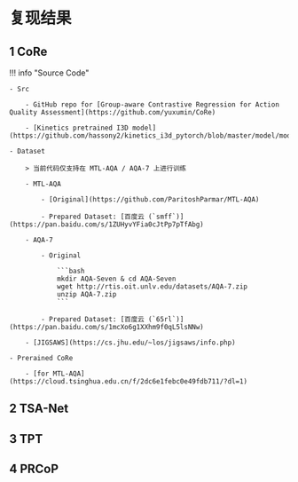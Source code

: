 # 复现结果

## 1 CoRe

!!! info "Source Code"
    
    - Src

        - GitHub repo for [Group-aware Contrastive Regression for Action Quality Assessment](https://github.com/yuxumin/CoRe)

        - [Kinetics pretrained I3D model](https://github.com/hassony2/kinetics_i3d_pytorch/blob/master/model/model_rgb.pth)

    - Dataset

        > 当前代码仅支持在 MTL-AQA / AQA-7 上进行训练

        - MTL-AQA
        
            - [Original](https://github.com/ParitoshParmar/MTL-AQA)

            - Prepared Dataset: [百度云 (`smff`)](https://pan.baidu.com/s/1ZUHyvYFia0cJtPp7pTfAbg)

        - AQA-7
        
            - Original

                ```bash
                mkdir AQA-Seven & cd AQA-Seven
                wget http://rtis.oit.unlv.edu/datasets/AQA-7.zip
                unzip AQA-7.zip
                ```

            - Prepared Dataset: [百度云 (`65rl`)](https://pan.baidu.com/s/1mcXo6g1XXhm9f0qL5lsNNw)

        - [JIGSAWS](https://cs.jhu.edu/~los/jigsaws/info.php)

    - Prerained CoRe
    
        - [for MTL-AQA](https://cloud.tsinghua.edu.cn/f/2dc6e1febc0e49fdb711/?dl=1)

## 2 TSA-Net

## 3 TPT

## 4 PRCoP